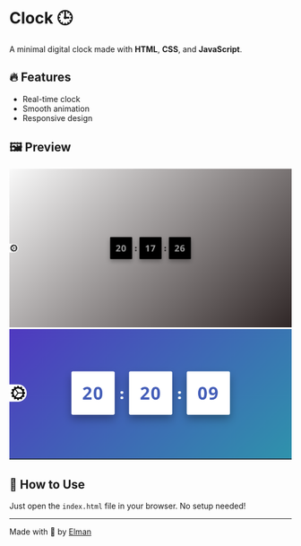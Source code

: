 # Clock 🕒

A minimal digital clock made with **HTML**, **CSS**, and **JavaScript**.

## 🔥 Features

- Real-time clock
- Smooth animation
- Responsive design

## 🖼️ Preview

![Screenshot](./preview.png)
![Mobile View](./preview2.png)


## 🚀 How to Use

Just open the `index.html` file in your browser. No setup needed!

---

Made with 💙 by [Elman](https://github.com/Elman13)